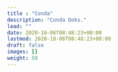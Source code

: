 ```yaml
---
title : "Conda"
description: "Conda Doks."
lead: ""
date: 2020-10-06T08:48:23+00:00
lastmod: 2020-10-06T08:48:23+00:00
draft: false
images: []
weight: 50
---
```

